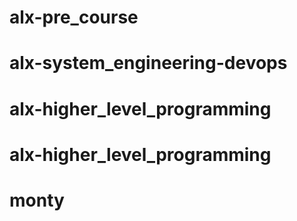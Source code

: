 # alx-pre_course
# alx-system_engineering-devops
# alx-higher_level_programming
# alx-higher_level_programming
# monty
